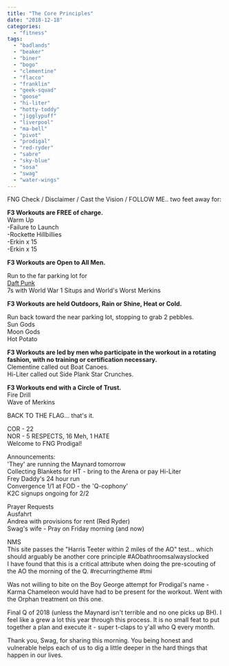 ```yaml
---
title: "The Core Principles"
date: "2018-12-18"
categories: 
  - "fitness"
tags: 
  - "badlands"
  - "beaker"
  - "biner"
  - "bogo"
  - "clementine"
  - "flacco"
  - "franklin"
  - "geek-squad"
  - "goose"
  - "hi-liter"
  - "hotty-toddy"
  - "jigglypuff"
  - "liverpool"
  - "ma-bell"
  - "pivot"
  - "prodigal"
  - "red-ryder"
  - "sabre"
  - "sky-blue"
  - "sosa"
  - "swag"
  - "water-wings"
---
```


FNG Check / Disclaimer / Cast the Vision / FOLLOW ME.. two feet away for:

**F3 Workouts are FREE of charge.**  
Warm Up  
\-Failure to Launch  
\-Rockette Hillbillies  
\-Erkin x 15  
\-Erkin x 15

**F3 Workouts are Open to All Men.**  

Run to the far parking lot for  
[Daft Punk](https://www.youtube.com/watch?v=yca6UsllwYs)  
7s with World War 1 Situps and World's Worst Merkins  

**F3 Workouts are held Outdoors, Rain or Shine, Heat or Cold.**  
  
Run back toward the near parking lot, stopping to grab 2 pebbles.  
Sun Gods  
Moon Gods  
Hot Potato

**F3 Workouts are led by men who participate in the workout in a rotating fashion, with no training or certification necessary.**  
Clementine called out Boat Canoes.  
Hi-Liter called out Side Plank Star Crunches.

**F3 Workouts end with a Circle of Trust.**  
Fire Drill  
Wave of Merkins

BACK TO THE FLAG... that's it.

COR - 22  
NOR - 5 RESPECTS, 16 Meh, 1 HATE  
Welcome to FNG Prodigal!

Announcements:  
'They' are running the Maynard tomorrow  
Collecting Blankets for HT - bring to the Arena or pay Hi-Liter  
Frey Daddy's 24 hour run  
Convergence 1/1 at FOD - the 'Q-cophony'  
K2C signups ongoing for 2/2

Prayer Requests  
Ausfahrt  
Andrea with provisions for rent (Red Ryder)  
Swag's wife - Pray on Friday morning (and now)

NMS  
This site passes the "Harris Teeter within 2 miles of the AO" test... which should arguably be another core principle #AObathroomsalwayslocked   
I have found that this is a critical attribute when doing the pre-scouting of the AO the morning of the Q. #recurringtheme #tmi  
  
Was not willing to bite on the Boy George attempt for Prodigal's name - Karma Chameleon would have had to be present for the workout. Went with the Orphan treatment on this one.  
  
Final Q of 2018 (unless the Maynard isn't terrible and no one picks up BH). I feel like a grew a lot this year through this process. It is no small feat to put together a plan and execute it - super t-claps to y'all who Q every month.  
  
Thank you, Swag, for sharing this morning. You being honest and vulnerable helps each of us to dig a little deeper in the hard things that happen in our lives.
